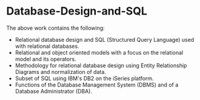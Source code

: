 # Database-Design-and-SQL

The above work contains the following:
- Relational database design and SQL (Structured Query Language) used with relational databases. 
- Relational and object oriented models with a focus on the relational model and its operators. 
- Methodology for relational database design using Entity Relationship Diagrams and normalization of data. 
- Subset of SQL using IBM's DB2 on the iSeries platform.
- Functions of the Database Management System (DBMS) and of a Database Administrator (DBA).
